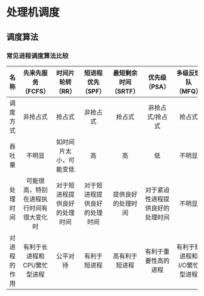 
# 处理机调度
## 调度算法

### 常见进程调度算法比较
| 名称 | 先来先服务（FCFS） | 时间片轮转（RR） | 短进程优先（SPF） |最短剩余时间（SRTF） | 优先级（PSA） |多级反馈队（MFQ）|
| :-----| :----: | :----: |:----: |:----: |:----: |:----: |
| 调度方式 | 非抢占式 | 抢占式 | 非抢占式 | 抢占式 | 非抢占式/抢占式 | 抢占式 |
| 吞吐量 | 不明显 | 如时间片太小，可能变低 | 高 | 高 | 低 | 不明显 |
| 处理时间 | 可能很高，特别在进程执行时间有很大变化时 | 对于短进程提供良好的处理时间 |对于短进程提供良好的处理时间 | 提供良好的处理时间 | 对于紧迫性进程提供良好的处理时间 | 不明显 |
| 对进程的作用 | 有利于长进程和CPU繁忙型进程 | 公平对待 | 有利于短进程 | 高有利于短进程 | 有利于重要性高的进程 | 有利于短进程和I/O繁忙型进程 |